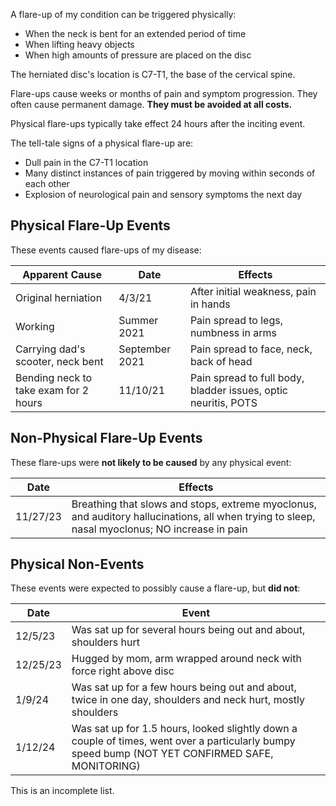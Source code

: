 A flare-up of my condition can be triggered physically:

- When the neck is bent for an extended period of time
- When lifting heavy objects
- When high amounts of pressure are placed on the disc

The herniated disc's location is C7-T1, the base of the cervical spine.

Flare-ups cause weeks or months of pain and symptom progression. They often cause permanent damage. **They must be avoided at all costs.**

Physical flare-ups typically take effect 24 hours after the inciting event.

The tell-tale signs of a physical flare-up are:

- Dull pain in the C7-T1 location
- Many distinct instances of pain triggered by moving within seconds of each other
- Explosion of neurological pain and sensory symptoms the next day

## Physical Flare-Up Events

These events caused flare-ups of my disease:

| Apparent Cause                        | Date           | Effects                                                        |
| ------------------------------------- | -------------- | -------------------------------------------------------------- |
| Original herniation                   | 4/3/21         | After initial weakness, pain in hands                          |
| Working                               | Summer 2021    | Pain spread to legs, numbness in arms                          |
| Carrying dad's scooter, neck bent     | September 2021 | Pain spread to face, neck, back of head                        |
| Bending neck to take exam for 2 hours | 11/10/21       | Pain spread to full body, bladder issues, optic neuritis, POTS |

## Non-Physical Flare-Up Events

These flare-ups were **not likely to be caused** by any physical event:

| Date     | Effects                                                                                                                                        |
| -------- | ---------------------------------------------------------------------------------------------------------------------------------------------- |
| 11/27/23 | Breathing that slows and stops, extreme myoclonus, and auditory hallucinations, all when trying to sleep, nasal myoclonus; NO increase in pain |

## Physical Non-Events

These events were expected to possibly cause a flare-up, but **did not**:

| Date | Event |
| ---- | ---- |
| 12/5/23 | Was sat up for several hours being out and about, shoulders hurt |
| 12/25/23 | Hugged by mom, arm wrapped around neck with force right above disc |
| 1/9/24 | Was sat up for a few hours being out and about, twice in one day, shoulders and neck hurt, mostly shoulders |
| 1/12/24 | Was sat up for 1.5 hours, looked slightly down a couple of times, went over a particularly bumpy speed bump (NOT YET CONFIRMED SAFE, MONITORING) |
This is an incomplete list.